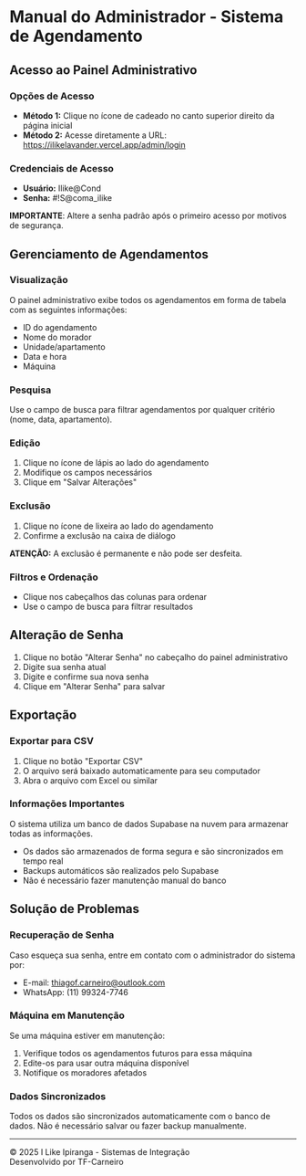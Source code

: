 # Manual do Administrador - Sistema de Agendamento

## Acesso ao Painel Administrativo

### Opções de Acesso

- **Método 1:** Clique no ícone de cadeado no canto superior direito da página inicial
- **Método 2:** Acesse diretamente a URL: https://ilikelavander.vercel.app/admin/login

### Credenciais de Acesso

- **Usuário:** Ilike@Cond
- **Senha:** #!S@coma_ilike

**IMPORTANTE**: Altere a senha padrão após o primeiro acesso por motivos de segurança.

## Gerenciamento de Agendamentos

### Visualização

O painel administrativo exibe todos os agendamentos em forma de tabela com as seguintes informações:

- ID do agendamento
- Nome do morador
- Unidade/apartamento
- Data e hora
- Máquina

### Pesquisa

Use o campo de busca para filtrar agendamentos por qualquer critério (nome, data, apartamento).

### Edição

1. Clique no ícone de lápis ao lado do agendamento
2. Modifique os campos necessários
3. Clique em "Salvar Alterações"

### Exclusão

1. Clique no ícone de lixeira ao lado do agendamento
2. Confirme a exclusão na caixa de diálogo

**ATENÇÃO:** A exclusão é permanente e não pode ser desfeita.

### Filtros e Ordenação

- Clique nos cabeçalhos das colunas para ordenar
- Use o campo de busca para filtrar resultados

## Alteração de Senha

1. Clique no botão "Alterar Senha" no cabeçalho do painel administrativo
2. Digite sua senha atual
3. Digite e confirme sua nova senha
4. Clique em "Alterar Senha" para salvar

## Exportação

### Exportar para CSV

1. Clique no botão "Exportar CSV"
2. O arquivo será baixado automaticamente para seu computador
3. Abra o arquivo com Excel ou similar

### Informações Importantes

O sistema utiliza um banco de dados Supabase na nuvem para armazenar todas as informações.

- Os dados são armazenados de forma segura e são sincronizados em tempo real
- Backups automáticos são realizados pelo Supabase
- Não é necessário fazer manutenção manual do banco

## Solução de Problemas

### Recuperação de Senha

Caso esqueça sua senha, entre em contato com o administrador do sistema por:

- E-mail: thiagof.carneiro@outlook.com
- WhatsApp: (11) 99324-7746

### Máquina em Manutenção

Se uma máquina estiver em manutenção:

1. Verifique todos os agendamentos futuros para essa máquina
2. Edite-os para usar outra máquina disponível
3. Notifique os moradores afetados

### Dados Sincronizados

Todos os dados são sincronizados automaticamente com o banco de dados. Não é necessário salvar ou fazer backup manualmente.

---

© 2025 I Like Ipiranga - Sistemas de Integração  
Desenvolvido por TF-Carneiro
